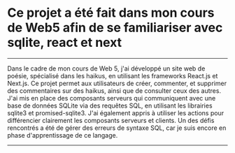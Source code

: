 # Ce projet a été fait dans mon cours de Web5 afin de se familiariser avec sqlite, react et next

***
Dans le cadre de mon cours de Web 5, j'ai développé un site web de poésie, spécialisé dans les haikus, en utilisant les frameworks React.js et Next.js. Ce projet permet aux utilisateurs de créer, commenter, et supprimer des commentaires sur des haikus, ainsi que de consulter ceux des autres. J'ai mis en place des composants serveurs qui communiquent avec une base de données SQLite via des requêtes SQL, en utilisant les librairies sqlite3 et promised-sqlite3. J'ai également appris à utiliser les actions pour différencier clairement les composants serveurs et clients. Un des défis rencontrés a été de gérer des erreurs de syntaxe SQL, car je suis encore en phase d'apprentissage de ce langage. 
***
